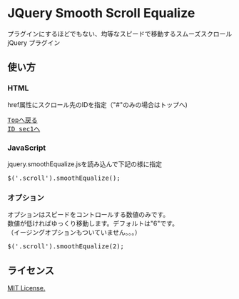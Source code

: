 <h1>JQuery Smooth Scroll Equalize</h1>
<p>プラグインにするほどでもない、均等なスピードで移動するスムーズスクロール jQuery プラグイン</p>
<h2>使い方</h2>
<h3>HTML</h3>
<p>href属性にスクロール先のIDを指定（"#"のみの場合はトップへ)</p>
<pre>
<a href="#" class="scroll">Topへ戻る</a>
<a href="#sec1" class="scroll">ID sec1へ</a>
</pre>
<h3>JavaScript</h3>
<p>jquery.smoothEqualize.jsを読み込んで下記の様に指定</p>
<pre>
$('.scroll').smoothEqualize();
</pre>
<h3>オプション</h3>
<p>オプションはスピードをコントロールする数値のみです。<br>数値が低ければゆっくり移動します。デフォルトは"6"です。<br>（イージングオプションもついていません。。。）</p>
<pre>
$('.scroll').smoothEqualize(2);
</pre>
<h2>ライセンス</h2>
<p><a href="http://opensource.org/licenses/mit-license.php">MIT License.</a></p>
